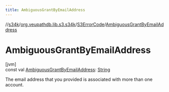 ```yaml
---
title: AmbiguousGrantByEmailAddress
---
```

//[s34k](../../../index.html)/[org.veupathdb.lib.s3.s34k](../index.html)/[S3ErrorCode](index.html)/[AmbiguousGrantByEmailAddress](-ambiguous-grant-by-email-address.html)



# AmbiguousGrantByEmailAddress



[jvm]\
const val [AmbiguousGrantByEmailAddress](-ambiguous-grant-by-email-address.html): [String](https://kotlinlang.org/api/latest/jvm/stdlib/kotlin/-string/index.html)



The email address that you provided is associated with more than one account.




